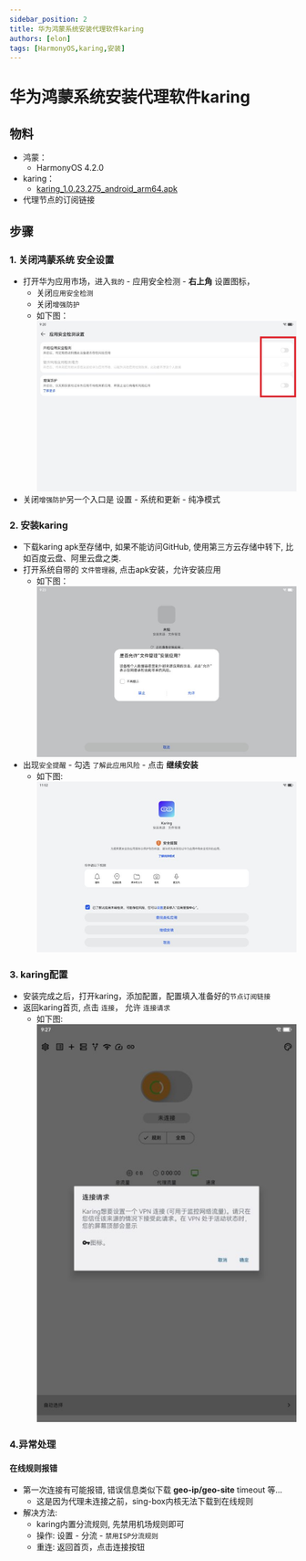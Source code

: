 ```yaml
---
sidebar_position: 2
title: 华为鸿蒙系统安装代理软件karing
authors: [elon]
tags: [HarmonyOS,karing,安装]
---
```

# 华为鸿蒙系统安装代理软件karing

## 物料
- 鸿蒙：
	- HarmonyOS 4.2.0
- karing：
	- [karing_1.0.23.275_android_arm64.apk](https://github.com/KaringX/karing/releases/download/v1.0.23-275/karing_1.0.23.275_android_arm64.apk)
- 代理节点的订阅链接

## 步骤
### 1. 关闭鸿蒙系统 安全设置
- 打开华为应用市场，进入`我的` - 应用安全检测 - **右上角** 设置图标，
	- 关闭`应用安全检测`
	- 关闭`增强防护`
	- 如下图：![关闭安全设置](./img/harmonyos-1.jpg)
- 关闭`增强防护`另一个入口是 设置 - 系统和更新 - 纯净模式

### 2. 安装karing
- 下载karing apk至存储中, 如果不能访问GitHub, 使用第三方云存储中转下, 比如百度云盘、阿里云盘之类.
- 打开系统自带的 `文件管理器`, 点击apk安装，允许安装应用
    - 如下图：![安装karing](./img/harmonyos-2.jpg)
- 出现`安全提醒` - 勾选 `了解此应用风险` - 点击 **继续安装**
    - 如下图: ![风险提醒](./img/harmonyos-3.jpg)

### 3. karing配置
- 安装完成之后，打开karing，添加配置，配置填入准备好的`节点订阅链接`
- 返回karing首页, 点击 `连接`， 允许 `连接请求`
  - 如下图: ![连接请求](./img/harmonyos-4.jpg)

### 4.异常处理
#### 在线规则报错
- 第一次连接有可能报错, 错误信息类似下载 **geo-ip/geo-site** timeout 等...
  - 这是因为代理未连接之前，sing-box内核无法下载到在线规则
- 解决方法:
  - karing内置分流规则, 先禁用机场规则即可
  - 操作: 设置 - 分流 - `禁用ISP分流规则`
  - 重连: 返回首页，点击连接按钮





